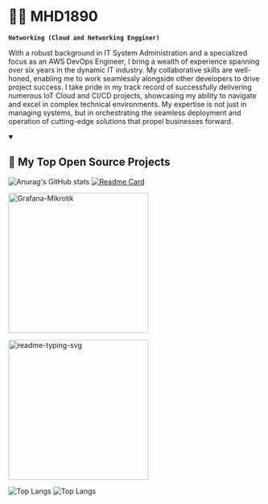 # 🏄‍♂️ MHD1890

**`Networking (Cloud and Networking Engginer)`**

With a robust background in IT System Administration and a specialized focus as an AWS DevOps Engineer, I bring a wealth of experience spanning over six years in the dynamic IT industry. My collaborative skills are well-honed, enabling me to work seamlessly alongside other developers to drive project success. I take pride in my track record of successfully delivering numerous IoT Cloud and CI/CD projects, showcasing my ability to navigate and excel in complex technical environments. My expertise is not just in managing systems, but in orchestrating the seamless deployment and operation of cutting-edge solutions that propel businesses forward.

<details open> 
  <summary><h2>📘 My Top Open Source Projects</h2></summary>

  <!-- Repo info cards - https://github.com/anuraghazra/github-readme-stats -->
  <!-- Small repo cards (fork) - https://github.com/DenverCoder1/github-readme-stats -->
![Anurag's GitHub stats](https://github-readme-stats.vercel.app/api?username=MHD1890&show_icons=true&theme=transparent)
[![Readme Card](https://github-readme-stats.vercel.app/api/pin/?username=MHD1890&repo=granfan-loki)](https://github.com/MHD1890/grafana-loki)
  
  <p align="left">
<a href="https://github.com/MHD1890/Grafana-Mikrotik"><img width="278" src="https://mhd1890-github-readme-stats.vercel.app/api/pin/?username=MHD18901&repo=readme-typing-svg&theme=react&bg_color=1F222E&title_color=F85D7F&hide_border=true&icon_color=F8D866&show_icons=false" alt="Grafana-Mikrotik"></a>
  </p>

  <p align="left">
<a href="https://github.com/DenverCoder1/readme-typing-svg"><img width="278" src="https://denvercoder1-github-readme-stats.vercel.app/api/pin/?username=DenverCoder1&repo=readme-typing-svg&theme=react&bg_color=1F222E&title_color=F85D7F&hide_border=true&icon_color=F8D866&show_icons=false" alt="readme-typing-svg"></a>
  </p>

![Top Langs](https://github-readme-stats.vercel.app/api/top-langs/?username=MHD1890&langs_count=8)
![Top Langs](https://github-readme-stats.vercel.app/api/top-langs/?username=MHD1890&exclude_repo=github-readme-stats,anuraghazra.github.io)
